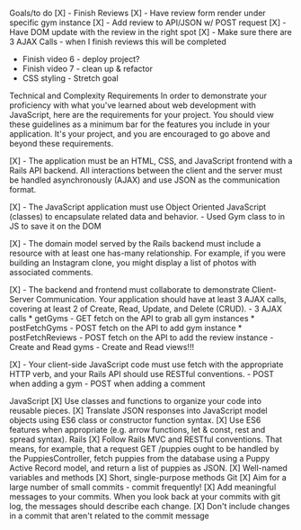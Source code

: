 Goals/to do
[X] - Finish Reviews
    [X] - Have review form render under specific gym instance
    [X] - Add review to API/JSON w/ POST request
    [X] - Have DOM update with the review in the right spot
[X] - Make sure there are 3 AJAX Calls - when I finish reviews this will be completed
- Finish video 6 - deploy project?
- Finish video 7 - clean up & refactor
- CSS styling - Stretch goal

Technical and Complexity Requirements
In order to demonstrate your proficiency with what you've learned about web development with JavaScript, here are the requirements for your project. You should view these guidelines as a minimum bar for the features you include in your application. It's your project, and you are encouraged to go above and beyond these requirements.

[X] - The application must be an HTML, CSS, and JavaScript frontend with a Rails API backend. All interactions between the client and the server must be handled asynchronously (AJAX) and use JSON as the communication format.

[X] - The JavaScript application must use Object Oriented JavaScript (classes) to encapsulate related data and behavior.
    - Used Gym class to in JS to save it on the DOM

[X] - The domain model served by the Rails backend must include a resource with at least one has-many relationship. For example, if you were building an Instagram clone, you might display a list of photos with associated comments.

[X] - The backend and frontend must collaborate to demonstrate Client-Server Communication. Your application should have at least 3 AJAX calls, covering at least 2 of Create, Read, Update, and Delete (CRUD). 
    - 3 AJAX calls
        * getGyms - GET fetch on the API to grab all gym instances
        * postFetchGyms - POST fetch on the API to add gym instance
        * postFetchReviews - POST fetch on the API to add the review instance
    - Create and Read gyms
    - Create and Read views!!!

[X] - Your client-side JavaScript code must use fetch with the appropriate HTTP verb, and your Rails API should use RESTful conventions.
    - POST when adding a gym
    - POST when adding a comment

JavaScript
[X] Use classes and functions to organize your code into reusable pieces.
[X] Translate JSON responses into JavaScript model objects using ES6 class or constructor function syntax.
[X] Use ES6 features when appropriate (e.g. arrow functions, let & const, rest and spread syntax).
Rails
[X] Follow Rails MVC and RESTful conventions. That means, for example, that a request GET /puppies ought to be handled by the PuppiesController, fetch puppies from the database using a Puppy Active Record model, and return a list of puppies as JSON.
[X] Well-named variables and methods
[X] Short, single-purpose methods
Git
[X] Aim for a large number of small commits - commit frequently!
[X] Add meaningful messages to your commits. When you look back at your commits with git log, the messages should describe each change.
[X] Don't include changes in a commit that aren't related to the commit message

